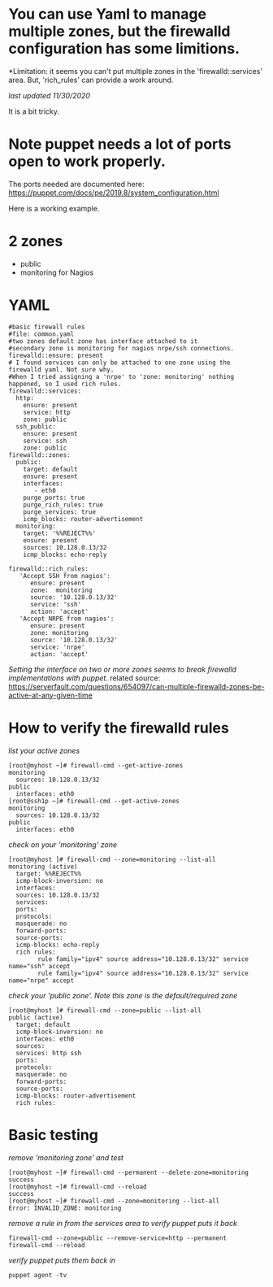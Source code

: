 # You can use Yaml to manage multiple zones, but the firewalld configuration has some limitions.

*Limitation: it seems you can't put multiple zones in the 'firewalld::services' area. But, 'rich_rules' can provide a work around. 

*last updated 11/30/2020* 

It is a bit tricky.

# Note puppet needs a lot of ports open to work properly.

The ports needed are documented here: https://puppet.com/docs/pe/2019.8/system_configuration.html

Here is a working example.

# 2 zones
  * public
  * monitoring for Nagios 


# YAML

```
#basic firewall rules
#file: common.yaml
#two zones default zone has interface attached to it
#secondary zone is monitoring for nagios nrpe/ssh connections. 
firewalld::ensure: present
# I found services can only be attached to one zone using the firewalld yaml. Not sure why. 
#When I tried assigning a 'nrpe' to 'zone: monitoring' nothing happened, so I used rich rules.  
firewalld::services:
  http:
    ensure: present
    service: http
    zone: public
  ssh_public: 
    ensure: present
    service: ssh
    zone: public
firewalld::zones:
  public:
    target: default
    ensure: present
    interfaces:
       - eth0
    purge_ports: true
    purge_rich_rules: true
    purge_services: true
    icmp_blocks: router-advertisement
  monitoring: 
    target: '%%REJECT%%'
    ensure: present
    sources: 10.128.0.13/32
    icmp_blocks: echo-reply

firewalld::rich_rules:
   'Accept SSH from nagios':
      ensure: present
      zone:  monitoring
      source: '10.128.0.13/32'
      service: 'ssh'
      action: 'accept'
   'Accept NRPE from nagios':
      ensure: present
      zone: monitoring
      source: '10.128.0.13/32'
      service: 'nrpe'
      action: 'accept'
```

*Setting the interface on two or more zones seems to break firewalld implementations with puppet.*
related source: https://serverfault.com/questions/654097/can-multiple-firewalld-zones-be-active-at-any-given-time


# How to verify the firewalld rules

*list your active zones*

```
[root@myhost ~]# firewall-cmd --get-active-zones
monitoring
  sources: 10.128.0.13/32
public
  interfaces: eth0
[root@ssh1p ~]# firewall-cmd --get-active-zones
monitoring
  sources: 10.128.0.13/32
public
  interfaces: eth0
```

*check on your 'monitoring' zone*

```
[root@myhost ]# firewall-cmd --zone=monitoring --list-all
monitoring (active)
  target: %%REJECT%%
  icmp-block-inversion: no
  interfaces:
  sources: 10.128.0.13/32
  services:
  ports:
  protocols:
  masquerade: no
  forward-ports:
  source-ports:
  icmp-blocks: echo-reply
  rich rules:
        rule family="ipv4" source address="10.128.0.13/32" service name="ssh" accept
        rule family="ipv4" source address="10.128.0.13/32" service name="nrpe" accept
```

*check your 'public zone'. Note this zone is the default/required zone* 
```
[root@myhost ]# firewall-cmd --zone=public --list-all
public (active)
  target: default
  icmp-block-inversion: no
  interfaces: eth0
  sources:
  services: http ssh
  ports:
  protocols:
  masquerade: no
  forward-ports:
  source-ports:
  icmp-blocks: router-advertisement
  rich rules:
```

# Basic testing

*remove 'monitoring zone' and test*

```
[root@myhost ~]# firewall-cmd --permanent --delete-zone=monitoring
success
[root@myhost ~]# firewall-cmd --reload
success
[root@myhost ~]# firewall-cmd --zone=monitoring --list-all
Error: INVALID_ZONE: monitoring
```

*remove a rule in from the services area to verify puppet puts it back* 

```
firewall-cmd --zone=public --remove-service=http --permanent
firewall-cmd --reload
```

*verify puppet puts them back in*

```
puppet agent -tv
```

